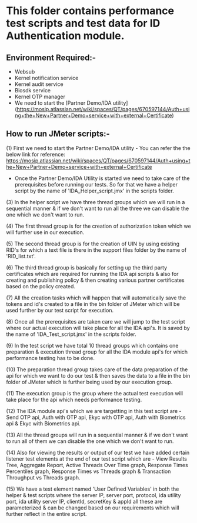 # This folder contains performance test scripts and test data for ID Authentication module.

## Environment Required:-
* Websub
* Kernel notification service
* Kernel audit service
* Biosdk service
* Kernel OTP manager
* We need to start the [Partner Demo/IDA utility] (https://mosip.atlassian.net/wiki/spaces/QT/pages/670597144/Auth+using+the+New+Partner+Demo+service+with+external+Certificate)

## How to run JMeter scripts:-

(1) First we need to start the Partner Demo/IDA utility - You can refer the the below link for reference:
https://mosip.atlassian.net/wiki/spaces/QT/pages/670597144/Auth+using+the+New+Partner+Demo+service+with+external+Certificate

* Once the Partner Demo/IDA Utility is started we need to take care of the prerequisites before running our tests. So for that we have a helper script by the name of 'IDA_Helper_script.jmx' in the scripts folder.

(3) In the helper script we have three thread groups which we will run in a sequential manner & if we don't want to run all the three we can disable the one which we don't want to run.

(4) The first thread group is for the creation of authorization token which we will further use in our execution.

(5) The second thread group is for the creation of UIN by using existing RID's for which a text file is there in the support files folder by the name of 'RID_list.txt'.

(6) The third thread group is basically for setting up the third party certificates which are required for running the IDA api scripts & also for creating and publishing policy & then creating various partner certificates based on the policy created.

(7) All the creation tasks which will happen that will automatically save the tokens and id's created to a file in the bin folder of JMeter which will be used further by our test script for execution.

(8) Once all the prerequisites are taken care we will jump to the test script where our actual execution will take place for all the IDA api's. It is saved by the name of 'IDA_Test_script.jmx' in the scripts folder.

(9) In the test script we have total 10 thread groups which contains one preparation & execution thread group for all the IDA module api's for which performance testing has to be done.

(10) The preparation thread group takes care of the data preparation of the api for which we want to do our test & then saves the data to a file in the bin folder of JMeter which is further being used by our execution group.

(11) The execution group is the group where the actual test execution will take place for the api which needs performance testing.

(12) The IDA module api's which we are targetting in this test script are - Send OTP api, Auth with OTP api, Ekyc with OTP api, Auth with Biometrics api & Ekyc with Biometrics api.

(13) All the thread groups will run in a sequential manner & if we don't want to run all of them we can disable the one which we don't want to run.

(14) Also for viewing the results or output of our test we have added certain listener test elements at the end of our test script which are - View Results Tree, Aggregate Report, Active Threads Over Time graph, Response Times Percentiles graph, Response Times vs Threads graph & Transaction Throughput vs Threads graph.

(15) We have a test element named 'User Defined Variables' in both the helper & test scripts where the server IP, server port, protocol, ida utility port, ida utility server IP, clientId, secretKey & appId all these are parameterized & can be changed based on our requirements which will further reflect in the entire script.

